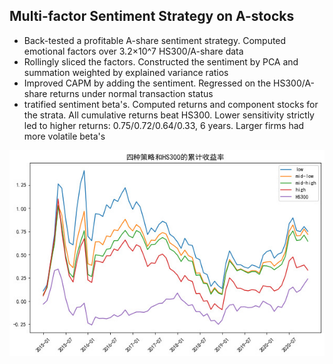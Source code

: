 ## Multi-factor Sentiment Strategy on A-stocks
- Back-tested a profitable A-share sentiment strategy. Computed emotional factors over 3.2×10^7 HS300/A-share data
- Rollingly sliced the factors. Constructed the sentiment by PCA and summation weighted by explained variance ratios
- Improved CAPM by adding the sentiment. Regressed on the HS300/A-share returns under normal transaction status
- tratified sentiment beta's. Computed returns and component stocks for the strata. All cumulative returns beat HS300. Lower sensitivity strictly led to higher returns: 0.75/0.72/0.64/0.33, 6 years. Larger firms had more volatile beta's

![a](readme_img/a.jpg)